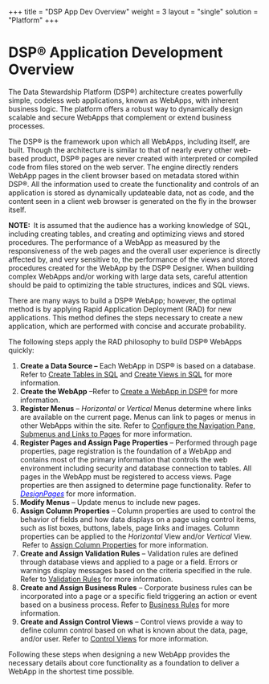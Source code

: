 +++
title = "DSP App Dev Overview"
weight = 3
layout = "single"
solution = "Platform"
+++

# DSP® Application Development Overview

The Data Stewardship Platform (DSP®) architecture creates powerfully
simple, codeless web applications, known as WebApps, with inherent
business logic. The platform offers a robust way to dynamically design
scalable and secure WebApps that complement or extend business
processes.

The DSP® is the framework upon which all WebApps, including itself, are
built. Though the architecture is similar to that of nearly every other
web-based product, DSP® pages are never created with interpreted or
compiled code from files stored on the web server. The engine directly
renders WebApp pages in the client browser based on metadata stored
within DSP®. All the information used to create the functionality and
controls of an application is stored as dynamically updateable data, not
as code, and the content seen in a client web browser is generated on
the fly in the browser itself.

**NOTE:  <span style="font-weight: normal;">It is assumed that the
audience has a working knowledge of SQL, including creating tables, and
creating and optimizing views and stored procedures. The performance of
a WebApp as measured by the responsiveness of the web pages and the
overall user experience is directly affected by, and very sensitive to,
the performance of the views and stored procedures created for the
WebApp by the DSP® Designer. When building complex WebApps and/or
working with large data sets, careful attention should be paid to
optimizing the table structures, indices and SQL views.</span>**

There are many ways to build a DSP® WebApp; however, the optimal method
is by applying Rapid Application Deployment (RAD) for new applications.
This method defines the steps necessary to create a new application,
which are performed with concise and accurate probability.

The following steps apply the RAD philosophy to build DSP® WebApps
quickly:

1.  **Create a Data Source –** Each WebApp in DSP® is based on a
    database. Refer to [Create Tables in SQL](Create_Tables_in_SQL.htm)
    and [Create Views in SQL](Create_Views_in_SQL.htm) for more
    information.
2.  **Create the WebApp** –Refer to [Create a WebApp in
    DSP®](Create_a_WebApp_in_DSP.htm) for more information.
3.  **Register Menus** – *Horizontal* or *Vertical* Menus determine
    where links are available on the current page. Menus can link to
    pages or menus in other WebApps within the site. Refer to [Configure
    the Navigation Pane, Submenus and Links to
    Pages](Configure_the_Navigation_Pane_Submenus_and_Links_to_Pages.htm)
    for more information.
4.  **Register Pages and Assign Page Properties** – Performed through
    page properties, page registration is the foundation of a WebApp and
    contains most of the primary information that controls the web
    environment including security and database connection to tables.
    All pages in the WebApp must be registered to access views. Page
    properties are then assigned to determine page functionality. Refer
    to
    [*<span style="color: #0000ff;">Design</span><span style="color: #0000ff;">Pages</span>*](Page%20Design%20Guidelines.htm)
    for more information.
5.  **Modify Menus** – Update menus to include new pages.
6.  **Assign Column Properties** – Column properties are used to control
    the behavior of fields and how data displays on a page using control
    items, such as list boxes, buttons, labels, page links and images.
    Column properties can be applied to the *Horizontal* View and/or
    *Vertical* View.  Refer to [Assign Column
    Properties](Assign_Column_Properties.htm) for more information.
7.  **Create and Assign Validation Rules** – Validation rules are
    defined through database views and applied to a page or a field.
    Errors or warnings display messages based on the criteria specified
    in the rule. Refer to [Validation Rules](ValidationRules.htm) for
    more information.
8.  **Create and Assign Business Rules** – Corporate business rules can
    be incorporated into a page or a specific field triggering an action
    or event based on a business process. Refer to [Business
    Rules](Business_Rules.htm) for more information.
9.  **Create and Assign Control Views** – Control views provide a way to
    define column control based on what is known about the data, page,
    and/or user. Refer to [Control Views](Control_Views.htm) for more
    information.

Following these steps when designing a new WebApp provides the necessary
details about core functionality as a foundation to deliver a WebApp in
the shortest time possible.
